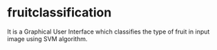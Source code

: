 # fruitclassification
It is a Graphical User Interface which classifies the type of fruit in input image using SVM algorithm.

